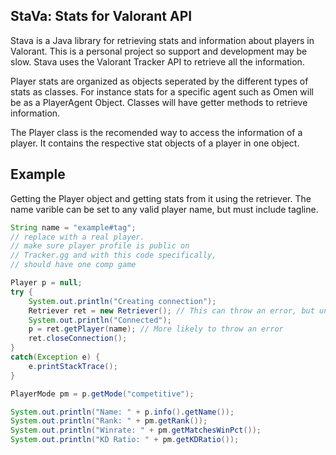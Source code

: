 ## StaVa: Stats for Valorant API


Stava is a Java library for retrieving stats and information about players in Valorant. This is a personal project so support and development may be slow. Stava uses the Valorant Tracker API to retrieve all the information. 

Player stats are organized as objects seperated by the different types of stats as classes. For instance stats for a specific agent such as Omen will be as a PlayerAgent Object. Classes will have getter methods to retrieve information. 

The Player class is the recomended way to access the information of a player. It contains the respective stat objects of a player in one object. 


##  Example

Getting the Player object and getting stats from it using the retriever. The name varible can be set to any valid player name, but must include tagline. 

```java
String name = "example#tag";
// replace with a real player. 
// make sure player profile is public on 
// Tracker.gg and with this code specifically, 
// should have one comp game

Player p = null;
try {
    System.out.println("Creating connection");
    Retriever ret = new Retriever(); // This can throw an error, but unlikely
    System.out.println("Connected");
    p = ret.getPlayer(name); // More likely to throw an error
    ret.closeConnection();
}
catch(Exception e) {
    e.printStackTrace();
}

PlayerMode pm = p.getMode("competitive");

System.out.println("Name: " + p.info().getName());
System.out.println("Rank: " + pm.getRank());
System.out.println("Winrate: " + pm.getMatchesWinPct());
System.out.println("KD Ratio: " + pm.getKDRatio());
```
